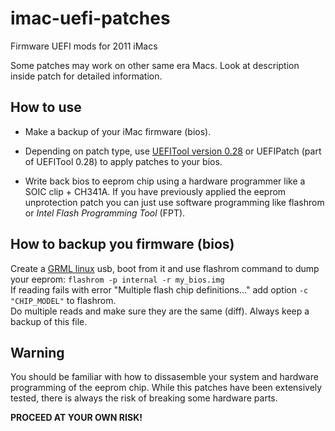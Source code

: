 # imac-uefi-patches
Firmware UEFI mods for 2011 iMacs

Some patches may work on other same era Macs. Look at description inside patch for detailed information.

## How to use

 - Make a backup of your iMac firmware (bios).

 - Depending on patch type, use [UEFITool version 0.28](https://github.com/LongSoft/UEFITool/releases/tag/0.28.0) or UEFIPatch (part of UEFITool 0.28) to apply patches to your bios.

 - Write back bios to eeprom chip using a hardware programmer like a SOIC clip + CH341A. If you have previously applied the eeprom unprotection patch you can just use software programming like flashrom or _Intel Flash Programming Tool_ (FPT).

## How to backup you firmware (bios)

Create a [GRML linux](https://grml.org/) usb, boot from it and use flashrom command to dump your eeprom: `flashrom -p internal -r my_bios.img`  
If reading fails with error "Multiple flash chip definitions..." add option `-c "CHIP_MODEL"` to flashrom.  
Do multiple reads and make sure they are the same (diff). Always keep a backup of this file.

## Warning

You should be familiar with how to dissasemble your system and hardware programming of the eeprom chip. While this patches have been extensively tested,  there is always the risk of breaking some hardware parts.

**PROCEED AT YOUR OWN RISK!**
